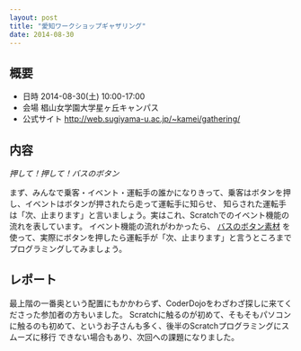 ```yaml
---
layout: post
title: "愛知ワークショップギャザリング"
date: 2014-08-30
---
```


## 概要

* 日時 2014-08-30(土) 10:00-17:00
* 会場 椙山女学園大学星ヶ丘キャンパス
* 公式サイト http://web.sugiyama-u.ac.jp/~kamei/gathering/

## 内容

*押して！押して！バスのボタン*

まず、みんなで乗客・イベント・運転手の誰かになりきって、乗客はボタンを押し、イベントはボタンが押されたら走って運転手に知らせ、
知らされた運転手は「次、止まります」と言いましょう。実はこれ、Scratchでのイベント機能の流れを表しています。
イベント機能の流れがわかったら、 [バスのボタン素材]() を使って、実際にボタンを押したら運転手が「次、止まります」と言うところまで
プログラミングしてみましょう。

## レポート

最上階の一番奥という配置にもかかわらず、CoderDojoをわざわざ探しに来てくださった参加者の方もいました。
Scratchに触るのが初めて、そもそもパソコンに触るのも初めて、というお子さんも多く、後半のScratchプログラミングにスムーズに移行
できない場合もあり、次回への課題になりました。

